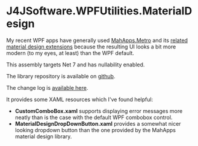 # J4JSoftware.WPFUtilities.MaterialDesign

My recent WPF apps have generally used [MahApps.Metro](https://mahapps.com/) and its [related material design extensions](https://github.com/MaterialDesignInXAML/MaterialDesignInXamlToolkit) because the resulting UI looks a bit more modern (to my eyes, at least) than the WPF default.

This assembly targets Net 7 and has nullability enabled.

The library repository is available on [github](https://github.com/markolbert/ProgrammingUtilities/blob/master/docs/mahappsmatdesign.md).

The change log is [available here](changes.md).

It provides some XAML resources which I've found helpful:

- **CustomComboBox.xaml** supports displaying error messages more neatly than is the case with the default WPF combobox control.
- **MaterialDesignDropDownButton.xaml** provides a somewhat nicer looking dropdown button than the one provided by the MahApps material design library.
